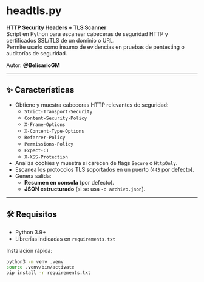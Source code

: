 # headtls.py

**HTTP Security Headers + TLS Scanner**  
Script en Python para escanear cabeceras de seguridad HTTP y certificados SSL/TLS de un dominio o URL.  
Permite usarlo como insumo de evidencias en pruebas de pentesting o auditorías de seguridad.

Autor: **@BelisarioGM**

---

## ✨ Características

- Obtiene y muestra cabeceras HTTP relevantes de seguridad:
  - `Strict-Transport-Security`
  - `Content-Security-Policy`
  - `X-Frame-Options`
  - `X-Content-Type-Options`
  - `Referrer-Policy`
  - `Permissions-Policy`
  - `Expect-CT`
  - `X-XSS-Protection`
- Analiza cookies y muestra si carecen de flags `Secure` o `HttpOnly`.
- Escanea los protocolos TLS soportados en un puerto (`443` por defecto).
- Genera salida:
  - **Resumen en consola** (por defecto).
  - **JSON estructurado** (si se usa `-o archivo.json`).

---

## 🛠️ Requisitos

- Python 3.9+
- Librerías indicadas en `requirements.txt`

Instalación rápida:

```bash
python3 -m venv .venv
source .venv/bin/activate
pip install -r requirements.txt
